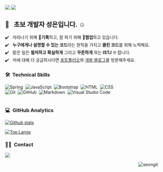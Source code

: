 
<a href="https://seongeun-it.oopy.io/"><img src="https://img.shields.io/badge/Porfoilo-web-green"/></a>
<a href=""><img src="https://img.shields.io/badge/Porfoilo-Docs-white"/></a>

## 👋 &nbsp; 초보 개발자 성은입니다. ☺️

✔️ &nbsp; 자라나기 위해  📝**기록**하고, 잘 하기 위해 🧩**협업**하고 있습니다.\
✔️ &nbsp; **누구에게나 설명할 수 있는 코드**라는 원칙을 가지고 **클린 코드**를 위해 노력해요.\
✔️ &nbsp; 맡은 일은 **철저하고 확실하게** 그리고 **꾸준하게** 하는 **ISTJ** 🤓 랍니다.\
✔️ &nbsp; 저에 대해 더 궁금하시다면  <a href="https://seongeun-it.oopy.io/">포트폴리오</a>와 <a href="https://seongeun-it.tistory.com/">개발 블로그</a>를 방문해주세요.



### 🛠 &nbsp;Technical Skills
![Spring](https://img.shields.io/badge/-Spring-05122A?style=flat&logo=spring)&nbsp;
![JavaScript](https://img.shields.io/badge/-JavaScript-05122A?style=flat&logo=javascript)&nbsp;
![Bootstrap](https://img.shields.io/badge/-Bootstrap-05122A?style=flat&logo=bootstrap&logoColor=563D7C)&nbsp;
![HTML](https://img.shields.io/badge/-HTML-05122A?style=flat&logo=HTML5)&nbsp;
![CSS](https://img.shields.io/badge/-CSS-05122A?style=flat&logo=CSS3&logoColor=1572B6)&nbsp;\
![Git](https://img.shields.io/badge/-Git-05122A?style=flat&logo=git)&nbsp;
![GitHub](https://img.shields.io/badge/-GitHub-05122A?style=flat&logo=github)&nbsp;
![Markdown](https://img.shields.io/badge/-Markdown-05122A?style=flat&logo=markdown)&nbsp;
![Visual Studio Code](https://img.shields.io/badge/-Visual%20Studio%20Code-05122A?style=flat&logo=visual-studio-code&logoColor=007ACC)&nbsp;\
<br/>

### 💻 &nbsp;GitHub Analytics

[![Github stats](https://github-readme-stats.vercel.app/api?username=seongit&show_icons=true&include_all_commits=true)](https://github.com/seongit/github-readme-stats)

[![Top Langs](https://github-readme-stats.vercel.app/api/top-langs/?username=seongit&layout=compact)](https://github.com/seongit/github-readme-stats)

### 🤝🏻 &nbsp;Contact
<a href="mailto:dev.seongeun@gmail.com"><img src="https://img.shields.io/badge/-dev.seongeun@gmail.com-D14836?style=flat&logo=Gmail&logoColor=white"/></a>

<p align=right> <img src=https://komarev.com/ghpvc/?username=seongit alt=seongit /> </p>
